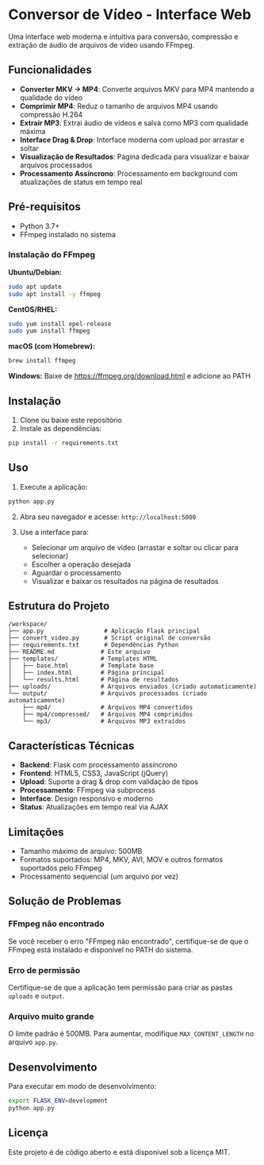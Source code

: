 # Conversor de Vídeo - Interface Web

Uma interface web moderna e intuitiva para conversão, compressão e extração de áudio de arquivos de vídeo usando FFmpeg.

## Funcionalidades

- **Converter MKV → MP4**: Converte arquivos MKV para MP4 mantendo a qualidade do vídeo
- **Comprimir MP4**: Reduz o tamanho de arquivos MP4 usando compressão H.264
- **Extrair MP3**: Extrai áudio de vídeos e salva como MP3 com qualidade máxima
- **Interface Drag & Drop**: Interface moderna com upload por arrastar e soltar
- **Visualização de Resultados**: Página dedicada para visualizar e baixar arquivos processados
- **Processamento Assíncrono**: Processamento em background com atualizações de status em tempo real

## Pré-requisitos

- Python 3.7+
- FFmpeg instalado no sistema

### Instalação do FFmpeg

**Ubuntu/Debian:**
```bash
sudo apt update
sudo apt install -y ffmpeg
```

**CentOS/RHEL:**
```bash
sudo yum install epel-release
sudo yum install ffmpeg
```

**macOS (com Homebrew):**
```bash
brew install ffmpeg
```

**Windows:**
Baixe de https://ffmpeg.org/download.html e adicione ao PATH

## Instalação

1. Clone ou baixe este repositório
2. Instale as dependências:
```bash
pip install -r requirements.txt
```

## Uso

1. Execute a aplicação:
```bash
python app.py
```

2. Abra seu navegador e acesse: `http://localhost:5000`

3. Use a interface para:
   - Selecionar um arquivo de vídeo (arrastar e soltar ou clicar para selecionar)
   - Escolher a operação desejada
   - Aguardar o processamento
   - Visualizar e baixar os resultados na página de resultados

## Estrutura do Projeto

```
/workspace/
├── app.py                 # Aplicação Flask principal
├── convert_video.py       # Script original de conversão
├── requirements.txt       # Dependências Python
├── README.md             # Este arquivo
├── templates/            # Templates HTML
│   ├── base.html         # Template base
│   ├── index.html        # Página principal
│   └── results.html      # Página de resultados
├── uploads/              # Arquivos enviados (criado automaticamente)
└── output/               # Arquivos processados (criado automaticamente)
    ├── mp4/              # Arquivos MP4 convertidos
    ├── mp4/compressed/   # Arquivos MP4 comprimidos
    └── mp3/              # Arquivos MP3 extraídos
```

## Características Técnicas

- **Backend**: Flask com processamento assíncrono
- **Frontend**: HTML5, CSS3, JavaScript (jQuery)
- **Upload**: Suporte a drag & drop com validação de tipos
- **Processamento**: FFmpeg via subprocess
- **Interface**: Design responsivo e moderno
- **Status**: Atualizações em tempo real via AJAX

## Limitações

- Tamanho máximo de arquivo: 500MB
- Formatos suportados: MP4, MKV, AVI, MOV e outros formatos suportados pelo FFmpeg
- Processamento sequencial (um arquivo por vez)

## Solução de Problemas

### FFmpeg não encontrado
Se você receber o erro "FFmpeg não encontrado", certifique-se de que o FFmpeg está instalado e disponível no PATH do sistema.

### Erro de permissão
Certifique-se de que a aplicação tem permissão para criar as pastas `uploads` e `output`.

### Arquivo muito grande
O limite padrão é 500MB. Para aumentar, modifique `MAX_CONTENT_LENGTH` no arquivo `app.py`.

## Desenvolvimento

Para executar em modo de desenvolvimento:
```bash
export FLASK_ENV=development
python app.py
```

## Licença

Este projeto é de código aberto e está disponível sob a licença MIT.